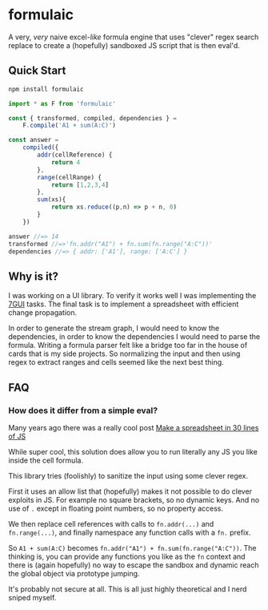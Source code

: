 # formulaic

A very, _very_ naive excel-_like_ formula engine that uses "clever" regex search replace to create a (hopefully) sandboxed JS script that is then eval'd.

## Quick Start

```bash
npm install formulaic
```

```js
import * as F from 'formulaic'

const { transformed, compiled, dependencies } = 
    F.compile('A1 + sum(A:C)')

const answer = 
    compiled({
        addr(cellReference) {
            return 4
        },
        range(cellRange) {
            return [1,2,3,4]
        },
        sum(xs){
            return xs.reduce((p,n) => p + n, 0)
        }
    })

answer //=> 14
transformed //=>'fn.addr("A1") + fn.sum(fn.range("A:C"))'
dependencies //=> { addr: ['A1'], range: ['A:C'] }
```

## Why is it?

I was working on a UI library.  To verify it works well I was implementing the [7GUI](https://eugenkiss.github.io/7guis/) tasks.  The final task is to implement a spreadsheet with efficient change propagation.

In order to generate the stream graph, I would need to know the dependencies, in order to know the dependencies I would need to parse the formula.  Writing a formula parser felt like a bridge too far in the house of cards that is my side projects.  So normalizing the input and then using regex to extract ranges and cells seemed like the next best thing.

## FAQ

### How does it differ from a simple eval?

Many years ago there was a really cool post [Make a spreadsheet in 30 lines of JS](https://news.ycombinator.com/item?id=6725387)

While super cool, this solution does allow you to run literally any JS you like inside the cell formula.

This library tries (foolishly) to sanitize the input using some clever regex.

First it uses an allow list that (hopefully) makes it not possible to do clever exploits in JS.  For example no square brackets, so no dynamic keys.  And no use of `.` except in floating point numbers, so no property access.

We then replace cell references with calls to `fn.addr(...)` and `fn.range(...)`, and finally namespace any function calls with a `fn.` prefix.

So `A1 + sum(A:C)` becomes `fn.addr("A1") + fn.sum(fn.range("A:C"))`.  The thinking is, you can provide any functions you like as the `fn` context and there is (again hopefully) no way to escape the sandbox and dynamic reach the global object via prototype jumping.

It's probably not secure at all.  This is all just highly theoretical and I nerd sniped myself.